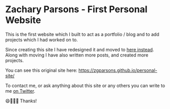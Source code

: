 # Zachary Parsons - First Personal Website

This is the first website which I built to act as a portfolio / blog and to add projects which I had worked on to.

Since creating this site I have redesigned it and moved to [here instead](https://zacharyparsons.co.uk). Along with moving I have also written more posts, and created more projects.

You can see this original site here: https://zgparsons.github.io/personal-site/

To contact me, or ask anything about this site or any others you can write to me [on Twitter](https://twitter.com/originalzedders).

😄🙏👨‍💻 Thanks!
